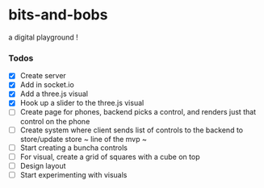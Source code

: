 # bits-and-bobs
a digital playground !


### Todos
- [X] Create server
- [X] Add in socket.io
- [X] Add a three.js visual
- [X] Hook up a slider to the three.js visual
- [ ] Create page for phones, backend picks a control, and renders just that control on the phone
- [ ] Create system where client sends list of controls to the backend to store/update store
~ line of the mvp ~
- [ ] Start creating a buncha controls
- [ ] For visual, create a grid of squares with a cube on top
- [ ] Design layout
- [ ] Start experimenting with visuals
